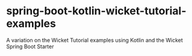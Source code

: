 # spring-boot-kotlin-wicket-tutorial-examples
A variation on the Wicket Tutorial examples using Kotlin and the Wicket Spring Boot Starter
